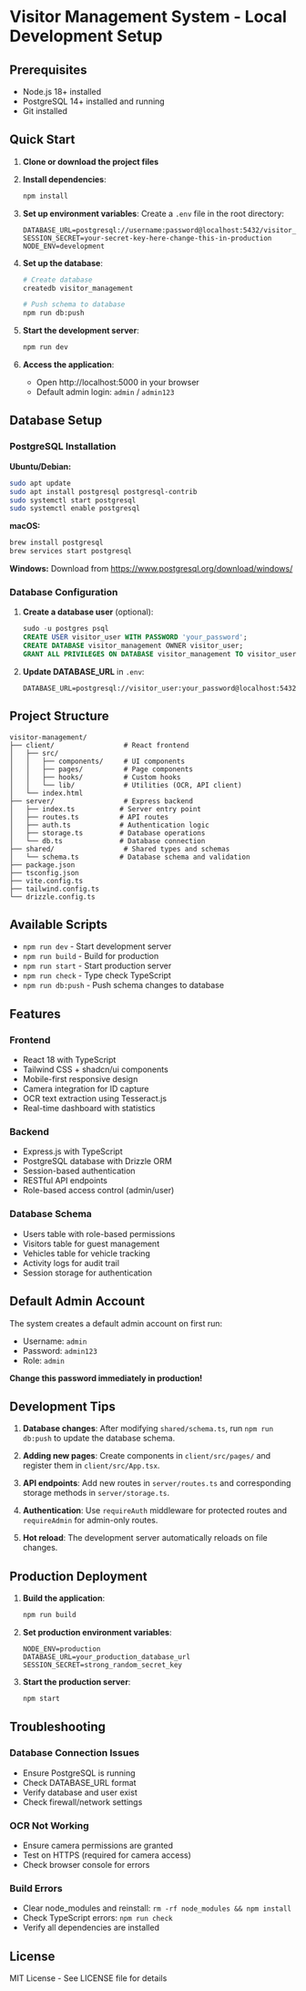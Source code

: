 # Visitor Management System - Local Development Setup

## Prerequisites

- Node.js 18+ installed
- PostgreSQL 14+ installed and running
- Git installed

## Quick Start

1. **Clone or download the project files**
2. **Install dependencies**:
   ```bash
   npm install
   ```

3. **Set up environment variables**:
   Create a `.env` file in the root directory:
   ```env
   DATABASE_URL=postgresql://username:password@localhost:5432/visitor_management
   SESSION_SECRET=your-secret-key-here-change-this-in-production
   NODE_ENV=development
   ```

4. **Set up the database**:
   ```bash
   # Create database
   createdb visitor_management
   
   # Push schema to database
   npm run db:push
   ```

5. **Start the development server**:
   ```bash
   npm run dev
   ```

6. **Access the application**:
   - Open http://localhost:5000 in your browser
   - Default admin login: `admin` / `admin123`

## Database Setup

### PostgreSQL Installation

**Ubuntu/Debian:**
```bash
sudo apt update
sudo apt install postgresql postgresql-contrib
sudo systemctl start postgresql
sudo systemctl enable postgresql
```

**macOS:**
```bash
brew install postgresql
brew services start postgresql
```

**Windows:**
Download from https://www.postgresql.org/download/windows/

### Database Configuration

1. **Create a database user** (optional):
   ```sql
   sudo -u postgres psql
   CREATE USER visitor_user WITH PASSWORD 'your_password';
   CREATE DATABASE visitor_management OWNER visitor_user;
   GRANT ALL PRIVILEGES ON DATABASE visitor_management TO visitor_user;
   ```

2. **Update DATABASE_URL** in `.env`:
   ```env
   DATABASE_URL=postgresql://visitor_user:your_password@localhost:5432/visitor_management
   ```

## Project Structure

```
visitor-management/
├── client/                 # React frontend
│   ├── src/
│   │   ├── components/     # UI components
│   │   ├── pages/          # Page components
│   │   ├── hooks/          # Custom hooks
│   │   └── lib/            # Utilities (OCR, API client)
│   └── index.html
├── server/                 # Express backend
│   ├── index.ts           # Server entry point
│   ├── routes.ts          # API routes
│   ├── auth.ts            # Authentication logic
│   ├── storage.ts         # Database operations
│   └── db.ts              # Database connection
├── shared/                 # Shared types and schemas
│   └── schema.ts          # Database schema and validation
├── package.json
├── tsconfig.json
├── vite.config.ts
├── tailwind.config.ts
└── drizzle.config.ts
```

## Available Scripts

- `npm run dev` - Start development server
- `npm run build` - Build for production
- `npm run start` - Start production server
- `npm run check` - Type check TypeScript
- `npm run db:push` - Push schema changes to database

## Features

### Frontend
- React 18 with TypeScript
- Tailwind CSS + shadcn/ui components
- Mobile-first responsive design
- Camera integration for ID capture
- OCR text extraction using Tesseract.js
- Real-time dashboard with statistics

### Backend
- Express.js with TypeScript
- PostgreSQL database with Drizzle ORM
- Session-based authentication
- RESTful API endpoints
- Role-based access control (admin/user)

### Database Schema
- Users table with role-based permissions
- Visitors table for guest management
- Vehicles table for vehicle tracking
- Activity logs for audit trail
- Session storage for authentication

## Default Admin Account

The system creates a default admin account on first run:
- Username: `admin`
- Password: `admin123`
- Role: `admin`

**Change this password immediately in production!**

## Development Tips

1. **Database changes**: After modifying `shared/schema.ts`, run `npm run db:push` to update the database schema.

2. **Adding new pages**: Create components in `client/src/pages/` and register them in `client/src/App.tsx`.

3. **API endpoints**: Add new routes in `server/routes.ts` and corresponding storage methods in `server/storage.ts`.

4. **Authentication**: Use `requireAuth` middleware for protected routes and `requireAdmin` for admin-only routes.

5. **Hot reload**: The development server automatically reloads on file changes.

## Production Deployment

1. **Build the application**:
   ```bash
   npm run build
   ```

2. **Set production environment variables**:
   ```env
   NODE_ENV=production
   DATABASE_URL=your_production_database_url
   SESSION_SECRET=strong_random_secret_key
   ```

3. **Start the production server**:
   ```bash
   npm start
   ```

## Troubleshooting

### Database Connection Issues
- Ensure PostgreSQL is running
- Check DATABASE_URL format
- Verify database and user exist
- Check firewall/network settings

### OCR Not Working
- Ensure camera permissions are granted
- Test on HTTPS (required for camera access)
- Check browser console for errors

### Build Errors
- Clear node_modules and reinstall: `rm -rf node_modules && npm install`
- Check TypeScript errors: `npm run check`
- Verify all dependencies are installed

## License

MIT License - See LICENSE file for details